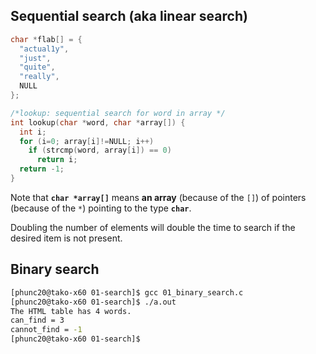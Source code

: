 ## Sequential search (aka linear search)
```c
char *flab[] = {
  "actual1y",
  "just",
  "quite",
  "really",
  NULL
};

/*lookup: sequential search for word in array */
int lookup(char *word, char *array[]) {
  int i;
  for (i=0; array[i]!=NULL; i++)
    if (strcmp(word, array[i]) == 0)
      return i;
  return -1;
}
```
Note that **`char *array[]`** means **an array** (because of the `[]`) of pointers (because of
the `*`) pointing to the type **`char`**.

Doubling the number of elements will double the time to search if the desired item is
not present.


## Binary search
```bash
[phunc20@tako-x60 01-search]$ gcc 01_binary_search.c
[phunc20@tako-x60 01-search]$ ./a.out
The HTML table has 4 words.
can_find = 3
cannot_find = -1
[phunc20@tako-x60 01-search]$
```


